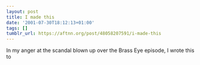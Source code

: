 ```yaml
---
layout: post
title: I made this
date: '2001-07-30T18:12:13+01:00'
tags: []
tumblr_url: https://aftnn.org/post/48058207591/i-made-this
---
```

<p>In my anger at the scandal blown up over the Brass Eye episode, I wrote this to <a href="mailto:tessa.jowell@culture.gsi.gov.uk"></a></p>
